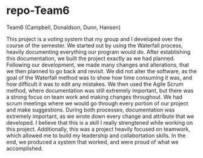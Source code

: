 # repo-Team6
Team6 (Campbell, Donaldson, Dunn, Hansen)

This project is a voting system that my group and I developed over the course of the semester.
We started out by using the Waterfall process, heavily documenting everything our program would do.
After establishing this documentation, we built the project exactly as we had planned.
Following our development, we made many changes and alterations, that we then planned to go back and revisit.
We did not alter the software, as the goal of the Waterfall method was to show how time consuming it was,
and how difficult it was to edit any mistakes.
We then used the Agile Scrum method, where documentation was still extremely important, but there was a strong
focus on team work and making changes throughout. We had scrum meetings where we would go through every
portion of our project and make suggestions.
During both processes, documentation was extremely important, as we wrote down every change and attribute that we
developed. I believe that this is a skill I really strengtened while working on this project. Additionally, this
was a project heavily focused on teamwork, which allowed me to build my leadership and collabortation skills.
In the end, we produced a system that worked, and were proud of what we accomplished.
